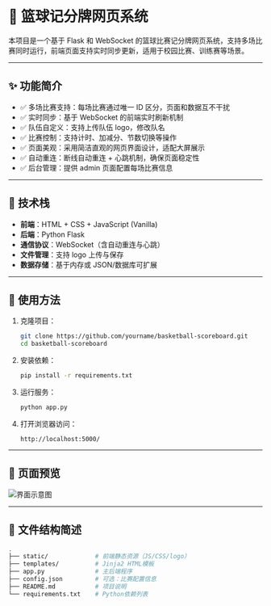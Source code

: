 # 🏀 篮球记分牌网页系统

本项目是一个基于 Flask 和 WebSocket 的篮球比赛记分牌网页系统，支持多场比赛同时运行，前端页面支持实时同步更新，适用于校园比赛、训练赛等场景。

---

## ✨ 功能简介

- ✅ 多场比赛支持：每场比赛通过唯一 ID 区分，页面和数据互不干扰
- ✅ 实时同步：基于 WebSocket 的前端实时刷新机制
- ✅ 队伍自定义：支持上传队伍 logo，修改队名
- ✅ 比赛控制：支持计时、加减分、节数切换等操作
- ✅ 页面美观：采用简洁直观的网页界面设计，适配大屏展示
- ✅ 自动重连：断线自动重连 + 心跳机制，确保页面稳定性
- ✅ 后台管理：提供 admin 页面配置每场比赛信息

---

## 🧰 技术栈

- **前端**：HTML + CSS + JavaScript (Vanilla)
- **后端**：Python Flask
- **通信协议**：WebSocket（含自动重连与心跳）
- **文件管理**：支持 logo 上传与保存
- **数据存储**：基于内存或 JSON/数据库可扩展

---

## 🚀 使用方法

1. 克隆项目：
    ```bash
    git clone https://github.com/yourname/basketball-scoreboard.git
    cd basketball-scoreboard
    ```

2. 安装依赖：
    ```bash
    pip install -r requirements.txt
    ```

3. 运行服务：
    ```bash
    python app.py
    ```

4. 打开浏览器访问：
    ```
    http://localhost:5000/
    ```

---

## 📸 页面预览

![界面示意图](static/demo_screenshot.png)

---

## 📂 文件结构简述

```bash
.
├── static/             # 前端静态资源（JS/CSS/logo）
├── templates/          # Jinja2 HTML模板
├── app.py              # 主后端程序
├── config.json         # 可选：比赛配置信息
├── README.md           # 项目说明
└── requirements.txt    # Python依赖列表

